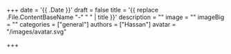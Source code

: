 +++
date = '{{ .Date }}'
draft = false
title = '{{ replace .File.ContentBaseName "-" " " | title }}'
description = ""
image = ""
imageBig = ""
categories = ["general"]
authors = ["Hassan"]
avatar  = "/images/avatar.svg"

+++

